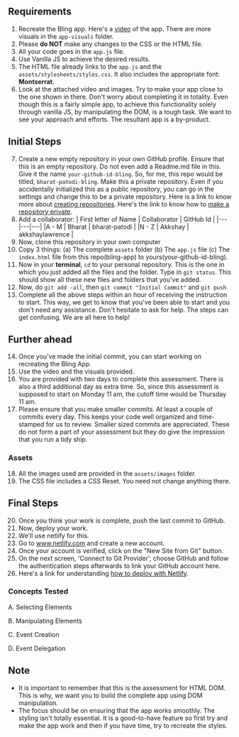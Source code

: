 ## Requirements

1. Recreate the Bling app. Here's a [video](https://www.loom.com/share/cd8d13ca86a045fb82a4d4de08a16e01) of the app. There are more visuals in the
`app-visuals` folder.
2. Please **do NOT** make any changes to the CSS or the HTML file.
3. All your code goes in the `app.js` file.
4. Use Vanilla JS to achieve the desired results.
5. The HTML file already links to the `app.js` and the `assets/stylesheets/styles.css`. It also includes the appropriate font: **Montserrat**.
6. Look at the attached video and images. Try to make your app close to the one shown in there. Don't worry about completing it in totality. Even though this is a fairly simple app, to achieve this functionality solely through vanilla JS, by manipulating the DOM, is a tough task. We want to see your approach and efforts. The resultant app is a by-product.

## Initial Steps

7. Create a new empty repository in your own GitHub profile. Ensure that this is an empty repository. Do not even add a Readme.md file in this. Give it the name `your-github-id-bling`. So, for me, this repo would be titled, `bharat-patodi-bling`. Make this a private repository. Even if you accidentally initialized this as a public repository, you can go in the settings and change this to be a private repository. Here is a link to know more about [creating repositories](https://docs.github.com/en/get-started/quickstart/create-a-repo). Here's the link to know how to [make a repository private](https://docs.github.com/en/repositories/managing-your-repositorys-settings-and-features/managing-repository-settings/setting-repository-visibility#making-a-repository-private).
8. Add a collaborator:
    | First letter of Name  | Collaborator  | GitHub Id |
    |---|---|---|
    |A - M   | Bharat  | bharat-patodi |
    |N - Z   | Akkshay | akkshaylawrence |
9. Now, clone this repository in your own computer
10. Copy 3 things: (a) The complete `assets` folder (b) The `app.js` file (c) The `index.html` file from this repo(bling-app) to yours(your-github-id-bling). 
11. Now in your **terminal**, `cd` to your personal repository. This is the one in which you just added all the files and the folder. Type in `git status`. This should show all these new files and folders that you've added.
12. Now, do `git add -all`, then `git commit "Initial Commit"` and `git push`
13. Complete all the above steps within an hour of receiving the instruction to start. This way, we get to know that you've been able to start and you don't need any assistance. Don't hesitate to ask for help. The steps can get confusing. We are all here to help!

## Further ahead

14. Once you've made the initial commit, you can start working on recreating the Bling App.
15. Use the video and the visuals provided.
16. You are provided with two days to complete this assessment. There is also a third additional day as extra time. So, since this assessment is supposed to start on Monday 11 am, the cutoff time would be Thursday 11 am.
17. Please ensure that you make smaller commits. At least a couple of commits every day. This keeps your code well organized and time-stamped for us to review. Smaller sized commits are appreciated. These do not form a part of your assessment but they do give the impression that you run a tidy ship.

### Assets

18. All the images used are provided in the `assets/images` folder.
19. The CSS file includes a CSS Reset. You need not change anything there.

## Final Steps

20. Once you think your work is complete, push the last commit to GitHub.
21. Now, deploy your work.
22. We'll use netlify for this.
23. Go to www.netlify.com and create a new account.
24. Once your account is verified, click on the "New Site from Git" button.
25. On the next screen, 'Connect to Git Provider', choose GitHub and follow the authentication steps afterwards to link your GitHub account here. <More Steps to follow>
26. Here's a link for understanding [how to deploy with Netlify](https://www.netlify.com/blog/2016/09/29/a-step-by-step-guide-deploying-on-netlify/).
    
### Concepts Tested

A. Selecting Elements
    
B. Manipulating Elements
    
C. Event Creation
    
D. Event Delegation

## Note

- It is important to remember that this is the assessment for HTML DOM. This is why, we want you to build the complete app using DOM manipulation.
- The focus should be on ensuring that the app works smoothly. The styling isn't totally essential. It is a good-to-have feature so first try and make the app work and then if you have time, try to recreate the styles.
